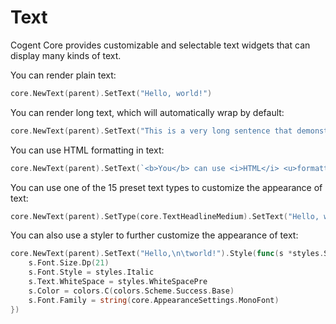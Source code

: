 # Text
      
Cogent Core provides customizable and selectable text widgets that can display many kinds of text.

You can render plain text:

```Go
core.NewText(parent).SetText("Hello, world!")
```

You can render long text, which will automatically wrap by default:

```Go
core.NewText(parent).SetText("This is a very long sentence that demonstrates how text content will overflow onto multiple lines when the size of the text exceeds the size of its surrounding container; text widgets are customizable widget that Cogent Core provides, allowing you to display many kinds of text")
```

You can use HTML formatting in text:

```Go
core.NewText(parent).SetText(`<b>You</b> can use <i>HTML</i> <u>formatting</u> inside of <b><i><u>Cogent Core</u></i></b> text, including <span style="color:red;background-color:yellow">custom styling</span> and <a href="https://example.com">links</a>`)
```

You can use one of the 15 preset text types to customize the appearance of text:

```Go
core.NewText(parent).SetType(core.TextHeadlineMedium).SetText("Hello, world!")
```

You can also use a styler to further customize the appearance of text:

```Go
core.NewText(parent).SetText("Hello,\n\tworld!").Style(func(s *styles.Style) {
    s.Font.Size.Dp(21)
    s.Font.Style = styles.Italic
    s.Text.WhiteSpace = styles.WhiteSpacePre
    s.Color = colors.C(colors.Scheme.Success.Base)
    s.Font.Family = string(core.AppearanceSettings.MonoFont)
})
```
